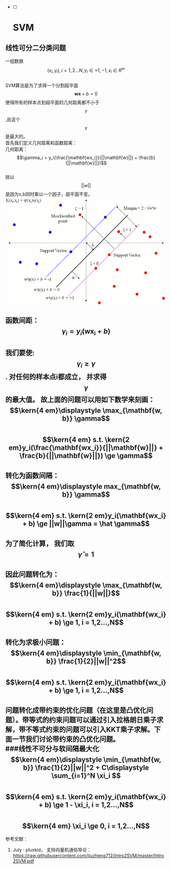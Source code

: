 * [ ] # SVM

## 线性可分二分类问题

一组数据$$(x_i, y_i), i=1,2...N, y_i \in {+1, -1}, x_i \in R^m$$  
SVM算法是为了求得一个分割超平面$$\mathbf{wx} + b = 0$$ 使得所有的样本点到超平面的几何距离都不小于$$\gamma$$,且这个$$\gamma$$是最大的。  
首先我们定义几何距离和函数距离：  
几何距离：  $$\gamma_i = y_i(\frac{\mathbf{wx_i}}{||\mathbf{w}||} + \frac{b}{||\mathbf{w}||})$$  
除以$$||w||$$是因为x,b同时乘以一个因子，超平面不变。  
![](/assets/SVM_Support_Vector.png)

函数间距：$$\gamma_i = y_i(\mathbf{wx_i} + b)$$  
我们要使: $$\gamma_i \ge \gamma$$. 对任何的样本点i都成立， 并求得$$\gamma$$的最大值。 故上面的问题可以用如下数学来刻画：  
$$\kern{4 em}\displaystyle \max_{\mathbf{w, b}} \gamma$$  
$$\kern{4 em} s.t. \kern{2 em}y_i(\frac{\mathbf{wx_i}}{||\mathbf{w}||} + \frac{b}{||\mathbf{w}||}) \ge \gamma$$  
转化为函数间隔：  
$$\kern{4 em}\displaystyle max_{\mathbf{w, b}} \gamma$$  
$$\kern{4 em} s.t. \kern{2 em}y_i(\mathbf{wx_i} + b) \ge ||w||\gamma = \hat \gamma$$  
为了简化计算， 我们取$$\hat \gamma = 1$$  
因此问题转化为：  
$$\kern{4 em}\displaystyle \max_{\mathbf{w, b}} \frac{1}{||w||}$$  
$$\kern{4 em} s.t. \kern{2 em}y_i(\mathbf{wx_i} + b) \ge 1, i = 1,2...,N$$  
转化为求极小问题：  
$$\kern{4 em}\displaystyle \min_{\mathbf{w, b}} \frac{1}{2}||w||^2$$  
$$\kern{4 em} s.t. \kern{2 em}y_i(\mathbf{wx_i} + b) \ge 1, i = 1,2...,N$$  
问题转化成带约束的优化问题（在这里是凸优化问题）。带等式的约束问题可以通过引入拉格朗日乘子求解，带不等式约束的问题可以引入KKT乘子求解。下面一节我们讨论带约束的凸优化问题。  
###线性不可分与软间隔最大化
$$\kern{4 em}\displaystyle \min_{\mathbf{w, b}} \frac{1}{2}||w||^2 + C\displaystyle \sum_{i=1}^N \xi_i $$  
$$\kern{4 em} s.t. \kern{2 em}y_i(\mathbf{wx_i} + b) \ge 1 - \xi_i, i = 1,2...,N$$  
$$\kern{4 em} \xi_i \ge 0, i = 1,2...,N$$  
---

参考文献：

1. July · pluskid， 支持向量机通俗导论： https://raw.githubusercontent.com/liuzheng712/Intro2SVM/master/Intro2SVM.pdf



